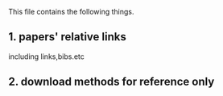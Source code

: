 This file contains the following things.

## 1. papers' relative links
including links,bibs.etc

## 2. download methods for reference only
